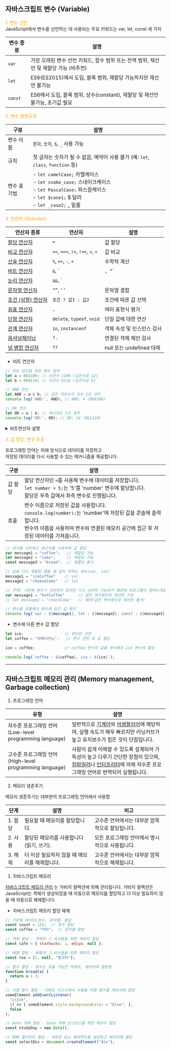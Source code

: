 
## 자바스크립트 변수 (Variable)

  <span style="color: orange;">1. 변수 선언</span>  
  JavaScript에서 변수를 선언하는 데 사용되는 주요 키워드는 var, let, const 세 가지

  | 변수 종류 | 설명  |
  |---------|------|
  | `var`     | 가장 오래된 변수 선언 키워드, 함수 범위 또는 전역 범위, 재선언 및 재할당 가능 (비추천) |
  | `let`     | ES6(ES2015)에서 도입, 블록 범위, 재할당 가능하지만 재선언 불가능     |
  | `const`   | ES6에서 도입, 블록 범위, 상수(constant), 재할당 및 재선언 불가능, 초기값 필요 |

  <span style="color: orange;">2. 변수 명명규칙</span>  

  | 구분 | 설명 |
  |-----|-----|
  | 변수 이름   | `문자`, `숫자`, `$`, `_` 사용 가능 |
  | 규칙       | 첫 글자는 숫자가 될 수 없음, 예약어 사용 불가 (예: `let`, `class`, `function` 등) |
  | 변수 표기법  | - `let camelCase;` 카멜케이스<br>- `let snake_case;` 스네이크케이스<br>- `let PascalCase;` 파스칼케이스<br>- `let $case1;`     $ 달러<br>- `let _case2;`     _ 밑줄 |

  <span style="color: orange;">3. 연산자 (Operator)</span>  

  | 연산자 종류 | 연산자 | 설명 |
  | -------- | ---- | ---- |
  | [할당 연산자](https://developer.mozilla.org/ko/docs/Web/JavaScript/Guide/Expressions_and_operators#%ED%95%A0%EB%8B%B9_%EC%97%B0%EC%82%B0%EC%9E%90) | `=` | 값 할당 |
  | [비교 연산자](https://developer.mozilla.org/ko/docs/Web/JavaScript/Guide/Expressions_and_operators#%EB%B9%84%EA%B5%90_%EC%97%B0%EC%82%B0%EC%9E%90) | `==`, `===`, `!=`, `!==`, `>`, `<` | 값 비교 |
  | [산술 연산자](https://developer.mozilla.org/ko/docs/Web/JavaScript/Guide/Expressions_and_operators#%EC%82%B0%EC%88%A0_%EC%97%B0%EC%82%B0%EC%9E%90) | `%`, `++`, `-`, `+` | 수학적 계산 |
  | [비트 연산자](https://developer.mozilla.org/ko/docs/Web/JavaScript/Guide/Expressions_and_operators#%EB%B9%84%ED%8A%B8_%EC%97%B0%EC%82%B0%EC%9E%90) | `&`, `|`, `^` | 비트 단위 연산 |
  | [논리 연산자](https://developer.mozilla.org/ko/docs/Web/JavaScript/Guide/Expressions_and_operators#%EB%85%BC%EB%A6%AC_%EC%97%B0%EC%82%B0%EC%9E%90) | `&&`, `||`, `!` | 논리적 조건 판단 |
  | [문자열 연산자](https://developer.mozilla.org/ko/docs/Web/JavaScript/Guide/Expressions_and_operators#%EB%AC%B8%EC%9E%90%EC%97%B4_%EC%97%B0%EC%82%B0%EC%9E%90) | `“”`, `‘’` | 문자열 결합 |
  | [조건 (삼항) 연산자](https://developer.mozilla.org/ko/docs/Web/JavaScript/Guide/Expressions_and_operators#%EC%A1%B0%EA%B1%B4_%EC%82%BC%ED%95%AD_%EC%97%B0%EC%82%B0%EC%9E%90) | `조건 ? 값1 : 값2` | 조건에 따른 값 선택 |
  | [쉼표 연산자](https://developer.mozilla.org/ko/docs/Web/JavaScript/Guide/Expressions_and_operators#%EC%89%BC%ED%91%9C_%EC%97%B0%EC%82%B0%EC%9E%90) | `,` | 여러 표현식 평가 |
  | [단항 연산자](https://developer.mozilla.org/ko/docs/Web/JavaScript/Guide/Expressions_and_operators#%EB%8B%A8%ED%95%AD_%EC%97%B0%EC%82%B0%EC%9E%90) | `delete`, `typeof`, `void` | 단일 값에 대한 연산 |
  | [관계 연산자](https://developer.mozilla.org/ko/docs/Web/JavaScript/Guide/Expressions_and_operators#%EA%B4%80%EA%B3%84_%EC%97%B0%EC%82%B0%EC%9E%90) | `in`, `instanceof` | 객체 속성 및 인스턴스 검사 |
  | [옵셔널체이닝](https://developer.mozilla.org/ko/docs/Web/JavaScript/Reference/Operators/Optional_chaining) | `?.` | 연결된 객체 체인 검사 |
  | [널 병합 연산자](https://developer.mozilla.org/ko/docs/Web/JavaScript/Reference/Operators/Nullish_coalescing) | `??` | null 또는 undefined 대체 |

- 비트 연산자
  
```js
// 비트 연산을 위한 변수 정의
let a = 0b1100; // 이진수 1100 (십진수로 12)
let b = 0b0110; // 이진수 0110 (십진수로 6)

// AND 연산
let AND = a & b; // 같은 자리수가 모두 1인 경우
console.log('AND:', AND); // AND: 4 (0b0100)

// OR 연산
let OR = a | b; // 하나라도 1인 경우
console.log('OR:', OR); // OR: 14 (0b1110)
```

<details>
<summary>비트연산자 설명</summary>

정수를 이진수 단위로 연산합니다.

비트 AND (&) 연산자: 두 정수의 이진 표현에서 같은 위치에 있는 비트가 모두 1일 경우에만 결과의 해당 비트를 1로 설정합니다.

예시: a & b
a = 0b1100는 이진수로 1100 (십진수로 12) 입니다.
b = 0b0110는 이진수로 0110 (십진수로 6) 입니다.
a & b = 0b0100는 이진수로 0100 (십진수로 4) 입니다.
비트 OR (|) 연산자: 두 정수의 이진 표현에서 적어도 하나의 비트가 1이면 결과의 해당 비트를 1로 설정합니다.

예시: a | b
a = 0b1100는 이진수로 1100 (십진수로 12) 입니다.
b = 0b0110는 이진수로 0110 (십진수로 6) 입니다.
a | b = 0b1110는 이진수로 1110 (십진수로 14) 입니다.

</details>

<span style="color: orange;">3. 값 할당, 변수 호출</span>  

프로그래밍 언어는 아래 방식으로 데이터를 저장하고 <br/> 저장된 데이터를 다시 사용할 수 있는 메커니즘을 제공합니다.

| 구분 | 설명 |
|-----|-----|
| 값 할당 | 할당 연산자인 `=`를 사용해 변수에 데이터를 저장합니다. <br/>`let number = 5;`는 '5'를 'number' 변수에 할당합니다. <br/>할당은 우측 값에서 좌측 변수로 진행됩니다. |
| 호출   | 변수 이름으로 저장된 값을 사용합니다.<br/>`console.log(number);`는 'number'에 저장된 값을 콘솔에 출력합니다.<br/>변수의 이름을 사용하여 변수와 연결된 메모리 공간에 접근 후 저장된 데이터를 가져옵니다. |

```js
// 변수를 선언하고 연산자를 사용하여 값 할당
var message1 = "coffee";   // 재할당 가능
let message2 = "cake";     // 재할당 가능
const message3 = "bread";  // 재할당 불가

// 값을 다시 재할당 했을 때 값이 변하는 변수(var, let)
message1 = "iceCoffee"    // var
message2 = "cheeseCake"   // let

// 주의) 기존에 변수가 선언되어 있지만 다시 선언이 가능하기 떄문에 프로그램이 원하는대로 동작하지 않을 가능성이 높음
var message1 = "hotCoffee"      // 같은 변수명으로 재선언 가능
// let message2 = "chocoCake"   // 에러(같은 변수명으로 재선언 불가)

// 변수를 호출해서 변수에 담긴 값 확인
console.log(`var : ${message1}, let : ${message2}, const : ${message3}`);
```

- 변수에 다른 변수 값 할당      
```js
let ice;                  // 변수만 선언
let coffee = "아메리카노";   // 변수 선언 후 값 할당

ice = coffee;             // coffee 변수의 값을 복사해서 ice 변수에 할당

console.log(`coffee : ${coffee}, ice : ${ice}`);
```

***

## 자바스크립트 메모리 관리 (Memory management, Garbage collection)

1. 프로그래밍 언어

| 유형 | 설명 |
|------|------|
| 저수준 프로그래밍 언어 (Low-level programming language) | 일반적으로 [기계어](https://ko.wikipedia.org/wiki/%EA%B8%B0%EA%B3%84%EC%96%B4)와 [어셈블리어](https://ko.wikipedia.org/wiki/%EC%96%B4%EC%85%88%EB%B8%94%EB%A6%AC%EC%96%B4)에 해당하며, 실행 속도가 매우 빠르지만 러닝커브가 높고 유지보수가 힘든 것이 단점입니다. |
| 고수준 프로그래밍 언어 (High-level programming language) | 사람이 쉽게 이해할 수 있도록 설계되어 가독성이 높고 다루기 간단한 장점이 있으며, [컴파일러](https://ko.wikipedia.org/wiki/%EC%BB%B4%ED%8C%8C%EC%9D%BC%EB%9F%AC)나 [인터프리터](https://ko.wikipedia.org/wiki/%EC%9D%B8%ED%84%B0%ED%94%84%EB%A6%AC%ED%84%B0)에 의해 저수준 프로그래밍 언어로 번역되어 실행됩니다. |

2. 메모리 생존주기

메모리 생존주기는 대부분의 프로그래밍 언어에서 사용함

| 단계 | 설명 | 비고 |
|------|------|------|
| 1. 할당 | 필요할 때 메모리를 할당합니다. | 고수준 언어에서는 대부분 암묵적으로 할당됩니다. |
| 2. 사용 | 할당된 메모리를 사용합니다 (읽기, 쓰기). | 모든 프로그래밍 언어에서 명시적으로 사용됩니다. |
| 3. 해제 | 더 이상 필요하지 않을 때 메모리를 해제합니다. | 고수준 언어에서는 대부분 암묵적으로 해제됩니다. |

1. 자바스크립트 메모리

[자바스크립트 메모리 관리](https://developer.mozilla.org/ko/docs/Web/JavaScript/Memory_management) 는 가비지 컬렉션에 의해 관리됩니다. 가비지 컬렉션은 JavaScript는 객체가 생성되었을 때 자동으로 메모리를 할당하고 더 이상 필요하지 않을 때 자동으로 해제합니다.

- 자바스크립트 메모리 할당 예제

```js
// 기본형 데이터(정수, 문자열) 할당
const count = 123;  // 정수 할당
const coffee = "커피";  // 문자열 할당

// 객체 할당 - 객체와 그 속성들을 위한 메모리 할당
const cafe = { starbucks: 1, ediya: null };

// 배열 할당 - 배열과 그 요소들을 위한 메모리 할당
const tea = [1, null, "밀크티"];

// 함수 할당 - 함수는 호출 가능한 객체로, 메모리에 할당됨
function bread(a) {
  return a + 2;
}

// 익명 함수 할당 - 이벤트 리스너에서 사용될 익명 함수를 메모리에 할당
someElement.addEventListener(
  "click",
  () => { someElement.style.backgroundColor = "blue"; },
  false
);

// Date 객체 할당 - Date 객체 인스턴스를 위한 메모리 할당
const studyDay = new Date();

// DOM 엘리먼트 할당 - 새로운 div 엘리먼트를 생성하고 메모리에 할당
const selectDiv = document.createElement("div");

```